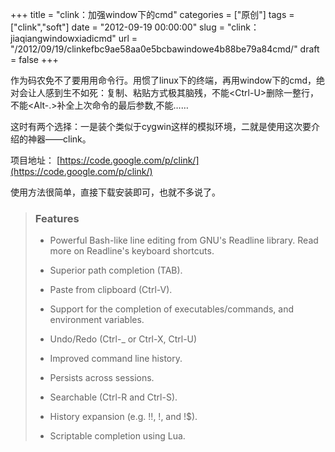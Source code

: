 +++
title = "clink：加强window下的cmd"
categories = ["原创"]
tags = ["clink","soft"]
date = "2012-09-19 00:00:00"
slug = "clink：jiaqiangwindowxiadicmd"
url = "/2012/09/19/clinkefbc9ae58aa0e5bcbawindowe4b88be79a84cmd/"
draft = false
+++

作为码农免不了要用用命令行。用惯了linux下的终端，再用window下的cmd，绝对会让人感到生不如死：复制、粘贴方式极其脑残，不能&lt;Ctrl-U&gt;删除一整行，不能&lt;Alt-.&gt;补全上次命令的最后参数,不能……

这时有两个选择：一是装个类似于cygwin这样的模拟环境，二就是使用这次要介绍的神器——clink。

项目地址： [https://code.google.com/p/clink/](https://code.google.com/p/clink/)

使用方法很简单，直接下载安装即可，也就不多说了。

> 
> 
> ### Features
> 
> 
>   * Powerful Bash-like line editing from GNU's Readline library. Read more on Readline's keyboard shortcuts.
> 
>   * Superior path completion (TAB).
> 
>   * Paste from clipboard (Ctrl-V).
> 
>   * Support for the completion of executables/commands, and environment variables.
> 
>   * Undo/Redo (Ctrl-_ or Ctrl-X, Ctrl-U)
> 
>   * Improved command line history.
> 
>   * Persists across sessions.
> 
>   * Searchable (Ctrl-R and Ctrl-S).
> 
>   * History expansion (e.g. !!, !, and !$).
> 
>   * Scriptable completion using Lua.
>